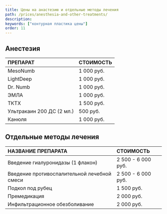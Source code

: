 ```yaml
---
title: Цены на анастезию и отдельные методы лечения
path: /prices/anesthesia-and-other-treatments/
description:
keywords: ["контурная пластика цены"]
order: 11
---
```


## Анестезия

| ПРЕПАРАТ                  | СТОИМОСТЬ  |
|:--------------------------|:-----------|
| MesoNumb                  | 1 000 руб. |
| LightDeep                 | 1 000 руб. |
| Dr. Numb                  | 1 000 руб. |
| ЭМЛА                      | 1 000 руб. |
| ТКТХ                      | 1 500 руб. |
| Ультракаин 200 ДС (2 мл.) | 500 руб.   |
| Канюля                    | 1 000 руб. |


## Отдельные методы лечения

| НАЗВАНИЕ ПРЕПАРАТА                          | СТОИМОСТЬ          |
|:--------------------------------------------|:-------------------|
| Введение гиалуронидазы (1 флакон)           | 2 500 - 6 000 руб. |
| Введение противоспалительной лечебной смеси | 2 500 - 6 000 руб. |
| Подкол под рубец                            | 1 500 руб.         |
| Премедикация                                | 2 000 руб.         |
| Инфильтрационное обезболивание              | 2 000 руб.         |











